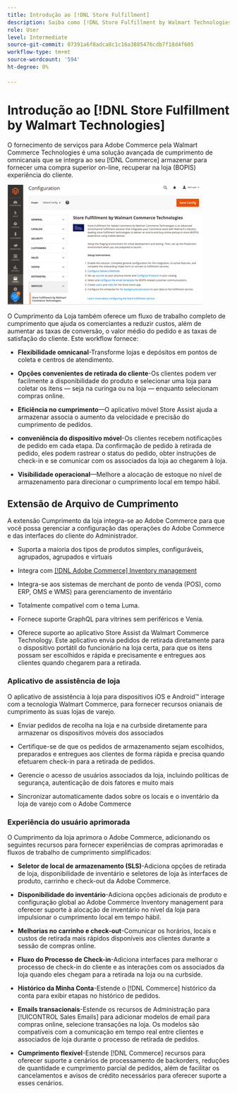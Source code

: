 ```yaml
---
title: Introdução ao [!DNL Store Fulfillment]
description: Saiba como [!DNL Store Fulfillment by Walmart Technologies] O suporta compras online, serviços de coleta na loja (BOPIS) para clientes da Adobe Commerce e do Magento Open Source. Use o dispositivo móvel de Assistência de loja para simplificar o cumprimento e o processamento de pedidos de BOPIS para parceiros de loja e clientes do Commerce.
role: User
level: Intermediate
source-git-commit: 07391a6f8adca8c1c16a3885476cdb7f18d4f605
workflow-type: tm+mt
source-wordcount: '594'
ht-degree: 0%

---
```


# Introdução ao [!DNL Store Fulfillment by Walmart Technologies]

O fornecimento de serviços para Adobe Commerce pela Walmart Commerce Technologies é uma solução avançada de cumprimento de omnicanais que se integra ao seu [!DNL Commerce] armazenar para fornecer uma compra superior on-line, recuperar na loja (BOPIS) experiência do cliente.

![Armazenar o atendimento pela configuração de administração das tecnologias Walmart](assets/store-fulfillment-admin-home.png)

O Cumprimento da Loja também oferece um fluxo de trabalho completo de cumprimento que ajuda os comerciantes a reduzir custos, além de aumentar as taxas de conversão, o valor médio do pedido e as taxas de satisfação do cliente. Este workflow fornece:

* **Flexibilidade omnicanal**-Transforme lojas e depósitos em pontos de coleta e centros de atendimento.

* **Opções convenientes de retirada do cliente**-Os clientes podem ver facilmente a disponibilidade do produto e selecionar uma loja para coletar os itens — seja na curinga ou na loja — enquanto selecionam compras online.

* **Eficiência no cumprimento**—O aplicativo móvel Store Assist ajuda a armazenar associa o aumento da velocidade e precisão do cumprimento de pedidos.

* **conveniência do dispositivo móvel**-Os clientes recebem notificações de pedido em cada etapa. Da confirmação de pedido à retirada de pedido, eles podem rastrear o status do pedido, obter instruções de check-in e se comunicar com os associados da loja ao chegarem à loja.

* **Visibilidade operacional**—Melhore a alocação de estoque no nível de armazenamento para direcionar o cumprimento local em tempo hábil.

## Extensão de Arquivo de Cumprimento

A extensão Cumprimento da loja integra-se ao Adobe Commerce para que você possa gerenciar a configuração das operações do Adobe Commerce e das interfaces do cliente do Administrador.

* Suporta a maioria dos tipos de produtos simples, configuráveis, agrupados, agrupados e virtuais

* Integra com [[!DNL Adobe Commerce] Inventory management](https://docs.magento.com/user-guide/catalog/inventory-learn-more.html)

* Integra-se aos sistemas de merchant de ponto de venda (POS), como ERP, OMS e WMS) para gerenciamento de inventário

* Totalmente compatível com o tema Luma.

* Fornece suporte GraphQL para vitrines sem periféricos e Venia.

* Oferece suporte ao aplicativo Store Assist da Walmart Commerce Technology. Este aplicativo envia pedidos de retirada diretamente para o dispositivo portátil do funcionário na loja certa, para que os itens possam ser escolhidos e rápida e precisamente e entregues aos clientes quando chegarem para a retirada.

### Aplicativo de assistência de loja

O aplicativo de assistência à loja para dispositivos iOS e Android™ interage com a tecnologia Walmart Commerce, para fornecer recursos onianais de cumprimento às suas lojas de varejo.

* Enviar pedidos de recolha na loja e na curbside diretamente para armazenar os dispositivos móveis dos associados

* Certifique-se de que os pedidos de armazenamento sejam escolhidos, preparados e entregues aos clientes de forma rápida e precisa quando efetuarem check-in para a retirada de pedidos.

* Gerencie o acesso de usuários associados da loja, incluindo políticas de segurança, autenticação de dois fatores e muito mais

* Sincronizar automaticamente dados sobre os locais e o inventário da loja de varejo com o Adobe Commerce

### Experiência do usuário aprimorada

O Cumprimento da loja aprimora o Adobe Commerce, adicionando os seguintes recursos para fornecer experiências de compras aprimoradas e fluxos de trabalho de cumprimento simplificados:

* **Seletor de local de armazenamento (SLS)**-Adiciona opções de retirada de loja, disponibilidade de inventário e seletores de loja às interfaces de produto, carrinho e check-out da Adobe Commerce.

* **Disponibilidade do inventário**-Adiciona opções adicionais de produto e configuração global ao Adobe Commerce Inventory management para oferecer suporte à alocação de inventário no nível da loja para impulsionar o cumprimento local em tempo hábil.

* **Melhorias no carrinho e check-out**-Comunicar os horários, locais e custos de retirada mais rápidos disponíveis aos clientes durante a sessão de compras online.

* **Fluxo do Processo de Check-in**-Adiciona interfaces para melhorar o processo de check-in do cliente e as interações com os associados da loja quando eles chegam para a retirada na loja ou na curbside.

* **Histórico da Minha Conta**-Estende o [!DNL Commerce] histórico da conta para exibir etapas no histórico de pedidos.

* **Emails transacionais**-Estende os recursos de Administração para [!UICONTROL Sales Emails] para adicionar modelos de email para compras online, selecione transações na loja. Os modelos são compatíveis com a comunicação em tempo real entre clientes e associados de loja durante o processo de retirada de pedidos.

* **Cumprimento flexível**-Estende [!DNL Commerce] recursos para oferecer suporte a cenários de processamento de backorders, reduções de quantidade e cumprimento parcial de pedidos, além de facilitar os cancelamentos e avisos de crédito necessários para oferecer suporte a esses cenários.

